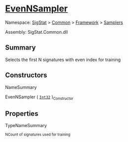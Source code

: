 # [EvenNSampler](./EvenNSampler.md)

Namespace: [SigStat]() > [Common](./../../README.md) > [Framework]() > [Samplers](./README.md)

Assembly: SigStat.Common.dll

## Summary
Selects the first N signatures with even index for training

## Constructors

NameSummary

EvenNSampler ( [`Int32`](https://docs.microsoft.com/en-us/dotnet/api/System.Int32) )<sub>Constructor</sub>


## Properties

TypeNameSummary

<sub>N</sub><sub>Count of signatures used for training</sub>


